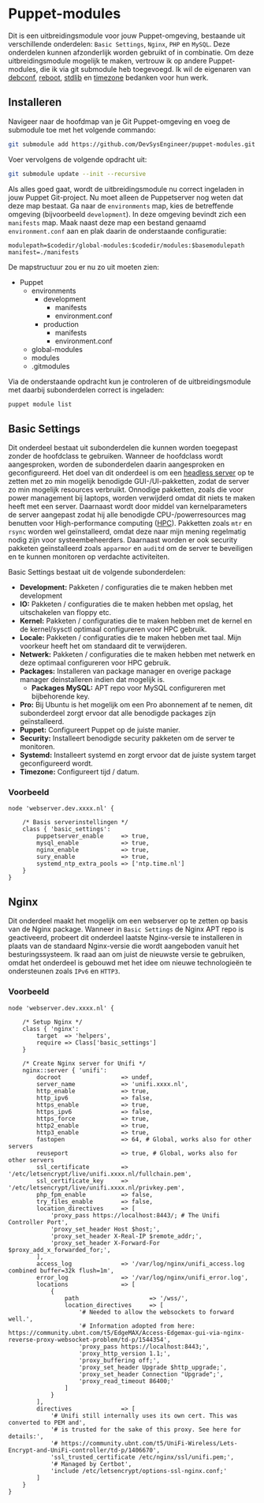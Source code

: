# Puppet-modules

Dit is een uitbreidingsmodule voor jouw Puppet-omgeving, bestaande uit verschillende onderdelen: `Basic Settings`, `Nginx`, `PHP` en `MySQL`. Deze onderdelen kunnen afzonderlijk worden gebruikt of in combinatie. Om deze uitbreidingsmodule mogelijk te maken, vertrouw ik op andere Puppet-modules, die ik via git submodule heb toegevoegd. Ik wil de eigenaren van [debconf](https://github.com/smoeding/puppet-debconf.git), [reboot](https://github.com/puppetlabs/puppetlabs-reboot.git), [stdlib](https://github.com/puppetlabs/puppetlabs-stdlib.git) en [timezone](https://github.com/saz/puppet-timezone.git) bedanken voor hun werk.

## Installeren

Navigeer naar de hoofdmap van je Git Puppet-omgeving en voeg de submodule toe met het volgende commando:

```bash
git submodule add https://github.com/DevSysEngineer/puppet-modules.git global-modules
```

Voer vervolgens de volgende opdracht uit:

```bash
git submodule update --init --recursive
```

Als alles goed gaat, wordt de uitbreidingsmodule nu correct ingeladen in jouw Puppet Git-project. Nu moet alleen de Puppetserver nog weten dat deze map bestaat. Ga naar de `environments` map, kies de betreffende omgeving (bijvoorbeeld `development`). In deze omgeving bevindt zich een `manifests` map. Maak naast deze map een bestand genaamd `environment.conf` aan en plak daarin de onderstaande configuratie:

```
modulepath=$codedir/global-modules:$codedir/modules:$basemodulepath
manifest=./manifests
```

De mapstructuur zou er nu zo uit moeten zien:
- Puppet
  - environments
    - development
      - manifests
      - environment.conf
    - production
      - manifests
      - environment.conf
  - global-modules
  - modules
  - .gitmodules

Via de onderstaande opdracht kun je controleren of de uitbreidingsmodule met daarbij subonderdelen correct is ingeladen:
```bash
puppet module list
```

## Basic Settings

Dit onderdeel bestaat uit subonderdelen die kunnen worden toegepast zonder de hoofdclass te gebruiken. Wanneer de hoofdclass wordt aangesproken, worden de subonderdelen daarin aangesproken en geconfigureerd. Het doel van dit onderdeel is om een [headless server](https://en.wikipedia.org/wiki/Headless_computer) op te zetten met zo min mogelijk benodigde GUI-/UI-pakketten, zodat de server zo min mogelijk resources verbruikt. Onnodige pakketten, zoals die voor power management bij laptops, worden verwijderd omdat dit niets te maken heeft met een server. Daarnaast wordt door middel van kernelparameters de server aangepast zodat hij alle benodigde CPU-/powerresources mag benutten voor High-performance computing ([HPC](https://en.wikipedia.org/wiki/High-performance_computing)). Pakketten zoals `mtr` en `rsync` worden wel geïnstalleerd, omdat deze naar mijn mening regelmatig nodig zijn voor systeembeheerders. Daarnaast worden er ook security pakketen geïnstalleerd zoals `apparmor` en `auditd` om de server te beveiligen en te kunnen monitoren op verdachte activiteiten.

Basic Settings bestaat uit de volgende subonderdelen:
- **Development:** Pakketen / configuraties die te maken hebben met development
- **IO:** Pakketen / configuraties die te maken hebben met opslag, het uitschakelen van floppy etc.
- **Kernel:** Pakketen / configuraties die te maken hebben met de kernel en de kernel/sysctl optimaal configureren voor HPC gebruik.
- **Locale:** Pakketen / configuraties die te maken hebben met taal. Mijn voorkeur heeft het om standaard dit te verwijderen.
- **Netwerk:** Pakketen / configuraties die te maken hebben met netwerk en deze optimaal configureren voor HPC gebruik.
- **Packages:** Installeren van package manager en overige package manager deinstalleren indien dat mogelijk is.
    - **Packages MySQL:** APT repo voor MySQL configureren met bijbehorende key.
- **Pro:** Bij Ubuntu is het mogelijk om een Pro abonnement af te nemen, dit subonderdeel zorgt ervoor dat alle benodigde packages zijn geïnstalleerd.
- **Puppet:** Configureert Puppet op de juiste manier.
- **Security:** Installeert benodigde security pakketen om de server te monitoren.
- **Systemd:** Installeert systemd en zorgt ervoor dat de juiste system target geconfigureerd wordt.
- **Timezone:** Configureert tijd / datum.

### Voorbeeld

```puppet
node 'webserver.dev.xxxx.nl' {

    /* Basis serverinstellingen */
    class { 'basic_settings':
        puppetserver_enable     => true,
        mysql_enable            => true,
        nginx_enable            => true,
        sury_enable             => true,
        systemd_ntp_extra_pools => ['ntp.time.nl']
    }
}
```

## Nginx

Dit onderdeel maakt het mogelijk om een webserver op te zetten op basis van de Nginx package. Wanneer in `Basic Settings` de Nginx APT repo is geactiveerd, probeert dit onderdeel laatste Nginx-versie te installeren in plaats van de standaard Nginx-versie die wordt aangeboden vanuit het besturingssysteem. Ik raad aan om juist de nieuwste versie te gebruiken, omdat het onderdeel is gebouwd met het idee om nieuwe technologieën te ondersteunen zoals `IPv6` en `HTTP3`.

### Voorbeeld

```puppet
node 'webserver.dev.xxxx.nl' {

    /* Setup Nginx */
    class { 'nginx':
        target  => 'helpers',
        require => Class['basic_settings']
    }

    /* Create Nginx server for Unifi */
    nginx::server { 'unifi':
        docroot                 => undef,
        server_name             => 'unifi.xxxx.nl',
        http_enable             => true,
        http_ipv6               => false,
        https_enable            => true,
        https_ipv6              => false,
        https_force             => true,
        http2_enable            => true,
        http3_enable            => true,
        fastopen                => 64, # Global, works also for other servers
        reuseport               => true, # Global, works also for other servers
        ssl_certificate         => '/etc/letsencrypt/live/unifi.xxxx.nl/fullchain.pem',
        ssl_certificate_key     => '/etc/letsencrypt/live/unifi.xxxx.nl/privkey.pem',
        php_fpm_enable          => false,
        try_files_enable        => false,
        location_directives     => [
            'proxy_pass https://localhost:8443/; # The Unifi Controller Port',
            'proxy_set_header Host $host;',
            'proxy_set_header X-Real-IP $remote_addr;',
            'proxy_set_header X-Forward-For $proxy_add_x_forwarded_for;',
        ],
        access_log              => '/var/log/nginx/unifi_access.log combined buffer=32k flush=1m',
        error_log               => '/var/log/nginx/unifi_error.log',
        locations               => [
            {
                path                    => '/wss/',
                location_directives     => [
                    '# Needed to allow the websockets to forward well.',
                    '# Information adopted from here: https://community.ubnt.com/t5/EdgeMAX/Access-Edgemax-gui-via-nginx-reverse-proxy-websocket-problem/td-p/1544354',
                    'proxy_pass https://localhost:8443;',
                    'proxy_http_version 1.1;',
                    'proxy_buffering off;',
                    'proxy_set_header Upgrade $http_upgrade;',
                    'proxy_set_header Connection "Upgrade";',
                    'proxy_read_timeout 86400;'
                ]
            }
        ],
        directives              => [
            '# Unifi still internally uses its own cert. This was converted to PEM and',
            '# is trusted for the sake of this proxy. See here for details:',
            '# https://community.ubnt.com/t5/UniFi-Wireless/Lets-Encrypt-and-UniFi-controller/td-p/1406670',
            'ssl_trusted_certificate /etc/nginx/ssl/unifi.pem;',
            '# Managed by Certbot',
            'include /etc/letsencrypt/options-ssl-nginx.conf;'
        ]
    }
}
```